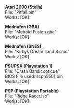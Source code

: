**Atari 2600 (Stella)**  
File: "Pitfall.bin"  
Works: [OK]  

**Mednafen (GBA)**  
File: "Metroid Fusion.gba"  
Works: [OK]  

**Mednafen (SNES)**  
File: "Kirbys Dream Land 3.smc"  
Works: [OK]  

**PS1/PSX (Playstation 1)**  
File: "Crash Bandicoot.cue"  
BIOS File used: scph5501.bin  
Works: [OK]  

**PSP (Playstation Portable)**  
File: "Ridge Racer.iso"  
Works: [OK]  
